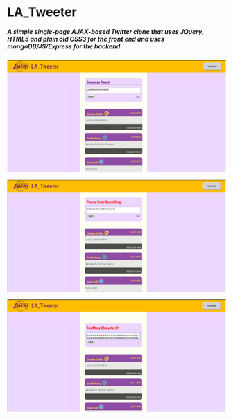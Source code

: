 # LA_Tweeter

##### A simple single-page AJAX-based Twitter clone that uses JQuery, HTML5 and plain old CSS3 for the front end and uses mongoDB/JS/Express for the backend.   

!["LA_Tweeter"](https://github.com/Cain310/tweeter/blob/master/docs/LA-Tweeter.png)

!["LA_Tweeter1"](https://github.com/Cain310/tweeter/blob/master/docs/LA-Tweeter1.png)

!["LA_Tweeter2"](https://github.com/Cain310/tweeter/blob/master/docs/LA-Tweeter2.png)
     
